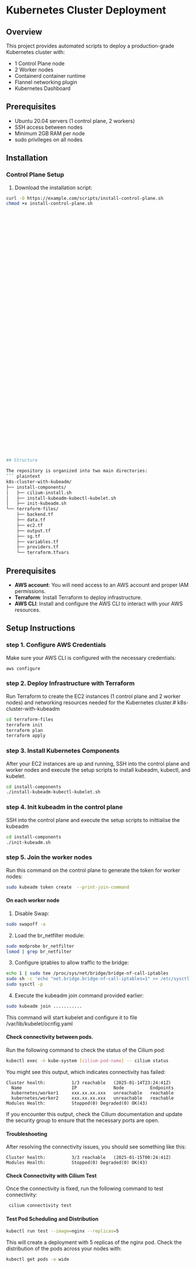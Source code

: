 # Kubernetes Cluster Deployment

## Overview
This project provides automated scripts to deploy a production-grade Kubernetes cluster with:
- 1 Control Plane node
- 2 Worker nodes
- Containerd container runtime
- Flannel networking plugin
- Kubernetes Dashboard

## Prerequisites
- Ubuntu 20.04 servers (1 control plane, 2 workers)
- SSH access between nodes
- Minimum 2GB RAM per node
- sudo privileges on all nodes

## Installation

### Control Plane Setup
1. Download the installation script:
```bash
curl -O https://example.com/scripts/install-control-plane.sh
chmod +x install-control-plane.sh

















































## Structure

The repository is organized into two main directories:
``` plaintext
k8s-cluster-with-kubeadm/
├── install-components/
│   ├── cilium-install.sh
│   ├── install-kubeadm-kubectl-kubelet.sh
│   ├── init-kubeadm.sh
└── terraform-files/
    ├── backend.tf
    ├── data.tf
    ├── ec2.tf
    ├── output.tf
    ├── sg.tf
    ├── variables.tf
    ├── providers.tf
    └── terraform.tfvars
```

## Prerequisites

- **AWS account**: You will need access to an AWS account and proper IAM permissions.
- **Terraform**: Install Terraform to deploy infrastructure.
- **AWS CLI**: Install and configure the AWS CLI to interact with your AWS resources.

## Setup Instructions

### step 1. Configure AWS Credentials
Make sure your AWS CLI is configured with the necessary credentials:

```bash
aws configure
```

### step 2. Deploy Infrastructure with Terraform
Run Terraform to create the EC2 instances (1 control plane and 2 worker nodes) and networking resources needed for the Kubernetes cluster.# k8s-cluster-with-kubeadm
``` bash
cd terraform-files
terraform init
terraform plan
terraform apply
```

### step 3. Install Kubernetes Components
After your EC2 instances are up and running, SSH into the control plane and worker nodes and execute the setup scripts to install kubeadm, kubectl, and kubelet.
``` bash
cd install-components
./install-kubeadm-kubectl-kubelet.sh
```
### step 4. Init kubeadm in the control plane
 SSH into the control plane and execute the setup scripts to inittialise the kubeadm
``` bash
cd install-components
./init-kubeadm.sh
```

### step 5. Join the worker nodes
Run this command on the control plane to generate the token for worker nodes:
``` bash
sudo kubeadm token create  --print-join-command
```
#### On each worker node
1. Disable Swap:
``` bash
sudo swapoff -a
```
2. Load the br_netfilter module:
``` bash
sudo modprobe br_netfilter
lsmod | grep br_netfilter
```
3. Configure iptables to allow traffic to the bridge:
``` bash
echo 1 | sudo tee /proc/sys/net/bridge/bridge-nf-call-iptables
sudo sh -c 'echo "net.bridge.bridge-nf-call-iptables=1" >> /etc/sysctl.conf'
sudo sysctl -p
```

4. Execute the kubeadm join command provided earlier: 
``` bash
sudo kubeadm join ...........
```
This command will start kubelet and configure it to file /var/lib/kubelet/ocnfig.yaml

#### Check connectivity between pods.
Run the following command to check the status of the Cilium pod:
``` bash
kubectl exec -n kube-system [cilium-pod-name] -- cilium status
```
You might see this output, which indicates connectivity has failed:
``` plaintext
Cluster health:          1/3 reachable   (2025-01-14T23:24:41Z)
  Name                   IP              Node          Endpoints
  kubernetes/worker1     xxx.xx.xx.xxx   unreachable   reachable
  kubernetes/worker2     xxx.xx.xx.xxx   unreachable   reachable
Modules Health:          Stopped(0) Degraded(0) OK(43)
```
If you encounter this output, check the Cilium documentation and update the security group to ensure that the necessary ports are open.

#### Troubleshooting
After resolving the connectivity issues, you should see something like this:
```plaintext
Cluster health:          3/3 reachable   (2025-01-15T00:24:41Z)
Modules Health:          Stopped(0) Degraded(0) OK(43)
```

#### Check Connectivity with Cilium Test
Once the connectivity is fixed, run the following command to test connectivity:
``` bash
 cilium connectivity test
 ```
#### Test Pod Scheduling and Distribution
``` bash
kubectl run test --image=nginx --replicas=5
```
This will create a deployment with 5 replicas of the nginx pod. 
Check the distribution of the pods across your nodes with:
``` bash
kubectl get pods -o wide
```